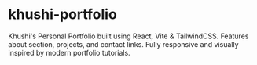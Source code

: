 # khushi-portfolio
Khushi's Personal Portfolio built using React, Vite &amp; TailwindCSS. Features about section, projects, and contact links. Fully responsive and visually inspired by modern portfolio tutorials.
